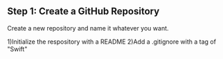 ## Step 1: Create a GitHub Repository

Create a new repository and name it whatever you want.

1)Initialize the respository with a README 
2)Add a .gitignore with a tag of "Swift"
